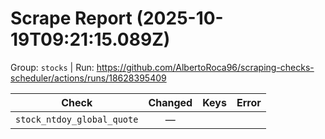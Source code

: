 # Scrape Report (2025-10-19T09:21:15.089Z)

Group: `stocks`  |  Run: https://github.com/AlbertoRoca96/scraping-checks-scheduler/actions/runs/18628395409

| Check | Changed | Keys | Error |
|---|:---:|:--|:--|
| `stock_ntdoy_global_quote` | — |  |  |
